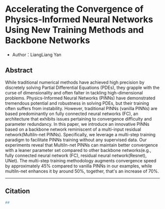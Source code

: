 # Accelerating the Convergence of Physics-Informed Neural Networks Using New Training Methods and Backbone Networks

- Author：LiangLiang Yan



## Abstract

While traditional numerical methods have achieved high precision by discretely solving Partial Differential Equations (PDEs), they grapple with the curse of dimensionality and often falter in tackling high-dimensional problems. Physics-Informed Neural Networks (PINNs) have demonstrated tremendous potential and robustness in solving PDEs, but their training often suffers from instability. However, traditional PINNs (vanilla PINNs) are based predominantly on fully connected neural networks (FC), an architecture that exhibits issues pertaining to convergence difficulty and parameter redundancy. In this paper, we introduce an innovative PINNs based on a backbone network reminiscent of a multi-input residual network(MultiIn-net PINNs). Specifically, we leverage a multi-step training paradigm to facilitate PINNs training without any supervised data. Our experiments reveal that MultiIn-net PINNs can maintain better convergence with a leaner parameter set compared to other backbone networks(e.g., fully connected neural network (FC), residual neural network(Resnet), UNet). The multi-step training methodology augments convergence speed by approximately 45% compared to vanilla PINNs in our examples, while multiIn-net enhances it by around 50%, together, that's an increase of 70%.

---







## Citation

```bash
##
```

